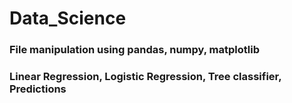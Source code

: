 # Data_Science
### File manipulation using pandas, numpy, matplotlib
### Linear Regression, Logistic Regression, Tree classifier, Predictions 
